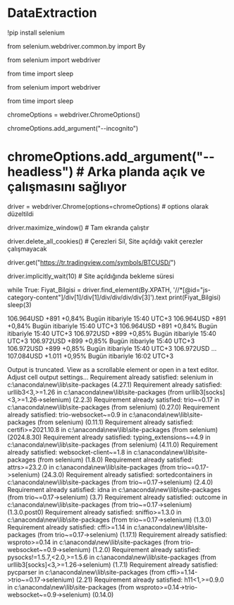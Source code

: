 # DataExtraction

!pip install selenium

from selenium.webdriver.common.by import By 

from selenium import webdriver

from time import sleep

from selenium import webdriver

from time import sleep

chromeOptions = webdriver.ChromeOptions()

chromeOptions.add_argument("--incognito")

# chromeOptions.add_argument("--headless")  # Arka planda açık ve çalışmasını sağlıyor

driver = webdriver.Chrome(options=chromeOptions)  # options olarak düzeltildi

driver.maximize_window()        # Tam ekranda çalıştır

driver.delete_all_cookies()     # Çerezleri  Sil, Site açıldığı vakit çerezler çalışmayacak

driver.get("https://tr.tradingview.com/symbols/BTCUSD/")

driver.implicitly_wait(10)     # Site açıldığında bekleme süresi

while True:
    Fiyat_Bilgisi = driver.find_element(By.XPATH, '//*[@id="js-category-content"]/div[1]/div[1]/div/div/div/div[3]').text
    print(Fiyat_Bilgisi)
    sleep(3)


106.964USD
+891
+0,84%
Bugün itibariyle 15:40 UTC+3
106.964USD
+891
+0,84%
Bugün itibariyle 15:40 UTC+3
106.964USD
+891
+0,84%
Bugün itibariyle 15:40 UTC+3
106.972USD
+899
+0,85%
Bugün itibariyle 15:40 UTC+3
106.972USD
+899
+0,85%
Bugün itibariyle 15:40 UTC+3
106.972USD
+899
+0,85%
Bugün itibariyle 15:40 UTC+3
106.972USD
...
107.084USD
+1.011
+0,95%
Bugün itibariyle 16:02 UTC+3

Output is truncated. View as a scrollable element or open in a text editor. Adjust cell output settings...
Requirement already satisfied: selenium in c:\anaconda\new\lib\site-packages (4.27.1)
Requirement already satisfied: urllib3<3,>=1.26 in c:\anaconda\new\lib\site-packages (from urllib3[socks]<3,>=1.26->selenium) (2.2.3)
Requirement already satisfied: trio~=0.17 in c:\anaconda\new\lib\site-packages (from selenium) (0.27.0)
Requirement already satisfied: trio-websocket~=0.9 in c:\anaconda\new\lib\site-packages (from selenium) (0.11.1)
Requirement already satisfied: certifi>=2021.10.8 in c:\anaconda\new\lib\site-packages (from selenium) (2024.8.30)
Requirement already satisfied: typing_extensions~=4.9 in c:\anaconda\new\lib\site-packages (from selenium) (4.11.0)
Requirement already satisfied: websocket-client~=1.8 in c:\anaconda\new\lib\site-packages (from selenium) (1.8.0)
Requirement already satisfied: attrs>=23.2.0 in c:\anaconda\new\lib\site-packages (from trio~=0.17->selenium) (24.3.0)
Requirement already satisfied: sortedcontainers in c:\anaconda\new\lib\site-packages (from trio~=0.17->selenium) (2.4.0)
Requirement already satisfied: idna in c:\anaconda\new\lib\site-packages (from trio~=0.17->selenium) (3.7)
Requirement already satisfied: outcome in c:\anaconda\new\lib\site-packages (from trio~=0.17->selenium) (1.3.0.post0)
Requirement already satisfied: sniffio>=1.3.0 in c:\anaconda\new\lib\site-packages (from trio~=0.17->selenium) (1.3.0)
Requirement already satisfied: cffi>=1.14 in c:\anaconda\new\lib\site-packages (from trio~=0.17->selenium) (1.17.1)
Requirement already satisfied: wsproto>=0.14 in c:\anaconda\new\lib\site-packages (from trio-websocket~=0.9->selenium) (1.2.0)
Requirement already satisfied: pysocks!=1.5.7,<2.0,>=1.5.6 in c:\anaconda\new\lib\site-packages (from urllib3[socks]<3,>=1.26->selenium) (1.7.1)
Requirement already satisfied: pycparser in c:\anaconda\new\lib\site-packages (from cffi>=1.14->trio~=0.17->selenium) (2.21)
Requirement already satisfied: h11<1,>=0.9.0 in c:\anaconda\new\lib\site-packages (from wsproto>=0.14->trio-websocket~=0.9->selenium) (0.14.0)
